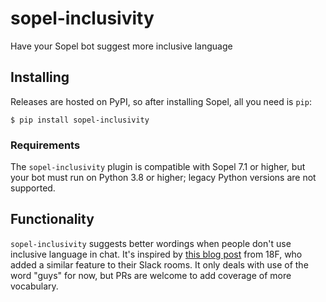 # sopel-inclusivity

Have your Sopel bot suggest more inclusive language

## Installing

Releases are hosted on PyPI, so after installing Sopel, all you need is `pip`:

```shell
$ pip install sopel-inclusivity
```

### Requirements

The `sopel-inclusivity` plugin is compatible with Sopel 7.1 or higher, but your
bot must run on Python 3.8 or higher; legacy Python versions are not supported.

## Functionality

`sopel-inclusivity` suggests better wordings when people don't use inclusive
language in chat. It's inspired by [this blog post][18f-post] from 18F, who
added a similar feature to their Slack rooms. It only deals with use of the word
"guys" for now, but PRs are welcome to add coverage of more vocabulary.

[18f-post]: https://18f.gsa.gov/2016/01/12/hacking-inclusion-by-customizing-a-slack-bot/
